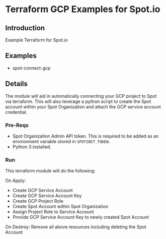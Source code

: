 # Terraform GCP Examples for Spot.io

## Introduction
Example Terraform for Spot.io

## Examples
* spot-connect-gcp

## Details
The module will aid in automatically connecting your GCP project to Spot via terraform. This will also leverage a python script to create the Spot account within your Spot Organization and attach the GCP service account credential.

### Pre-Reqs
* Spot Organization Admin API token. This is required to be added as an environment variable stored in ```SPOTINST_TOKEN```.  
* Python 3 installed. 

### Run
This terraform module will do the following:

On Apply:
* Create GCP Service Account
* Create GCP Service Account Key
* Create GCP Project Role
* Create Spot Account within Spot Organization
* Assign Project Role to Service Account
* Provide GCP Service Account Key to newly created Spot Account

On Destroy:
Remove all above resources including deleting the Spot Account
